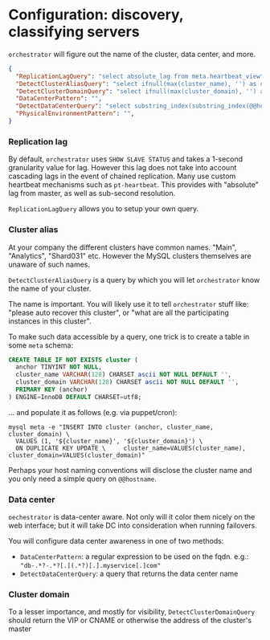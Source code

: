 # Configuration: discovery, classifying servers

`orchestrator` will figure out the name of the cluster, data center, and more.

```json
{
  "ReplicationLagQuery": "select absolute_lag from meta.heartbeat_view",
  "DetectClusterAliasQuery": "select ifnull(max(cluster_name), '') as cluster_alias from meta.cluster where anchor=1",
  "DetectClusterDomainQuery": "select ifnull(max(cluster_domain), '') as cluster_domain from meta.cluster where anchor=1",
  "DataCenterPattern": "",
  "DetectDataCenterQuery": "select substring_index(substring_index(@@hostname, '-',3), '-', -1) as dc",
  "PhysicalEnvironmentPattern": "",
}
```

### Replication lag

By default, `orchestrator` uses `SHOW SLAVE STATUS` and takes a 1-second granularity value for lag. However this lag does not take into account cascading lags in the event of chained replication. Many use custom heartbeat mechanisms such as `pt-heartbeat`. This provides with "absolute" lag from master, as well as sub-second resolution.

`ReplicationLagQuery` allows you to setup your own query.

### Cluster alias

At your company the different clusters have common names. "Main", "Analytics", "Shard031" etc. However the MySQL clusters themselves are unaware of such names.  

`DetectClusterAliasQuery` is a query by which you will let `orchestrator` know the name of your cluster.

The name is important. You will likely use it to tell `orchestrator` stuff like: "please auto recover this cluster", or "what are all the participating instances in this cluster".

To make such data accessible by a query, one trick is to create a table in some `meta` schema:

```sql
CREATE TABLE IF NOT EXISTS cluster (
  anchor TINYINT NOT NULL,
  cluster_name VARCHAR(128) CHARSET ascii NOT NULL DEFAULT '',
  cluster_domain VARCHAR(128) CHARSET ascii NOT NULL DEFAULT '',
  PRIMARY KEY (anchor)
) ENGINE=InnoDB DEFAULT CHARSET=utf8;
```

... and populate it as follows (e.g. via puppet/cron):

```shell
mysql meta -e "INSERT INTO cluster (anchor, cluster_name, cluster_domain) \
  VALUES (1, '${cluster_name}', '${cluster_domain}') \
  ON DUPLICATE KEY UPDATE \     cluster_name=VALUES(cluster_name), cluster_domain=VALUES(cluster_domain)"
```

Perhaps your host naming conventions will disclose the cluster name and you only need a simple query on `@@hostname`.

### Data center

`oechestrator` is data-center aware. Not only will it color them nicely on the web interface; but it will take DC into consideration when running failovers.

You will configure data center awareness in one of two methods:

- `DataCenterPattern`: a regular expression to be used on the fqdn. e.g.: `"db-.*?-.*?[.](.*?)[.].myservice[.]com"`
- `DetectDataCenterQuery`: a query that returns the data center name

### Cluster domain

To a lesser importance, and mostly for visibility, `DetectClusterDomainQuery` should return the VIP or CNAME or otherwise the address of the cluster's master
